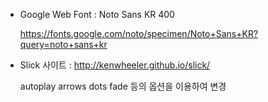 + Google Web Font : Noto Sans KR 400

  https://fonts.google.com/noto/specimen/Noto+Sans+KR?query=noto+sans+kr

+ Slick 사이트 : http://kenwheeler.github.io/slick/

  autoplay arrows dots fade 등의 옵션을 이용하여 변경
